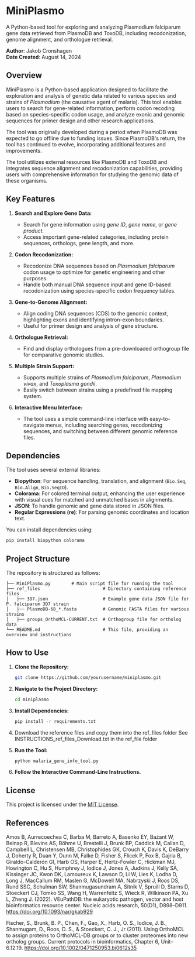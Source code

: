 
# MiniPlasmo

A Python-based tool for exploring and analyzing Plasmodium falciparum gene data retrieved from PlasmoDB and ToxoDB, including recodonization, genome alignment, and orthologue retrieval.

**Author**: Jakob Cronshagen  
**Date Created**: August 14, 2024

## Overview

MiniPlasmo is a Python-based application designed to facilitate the exploration and analysis of genetic data related to various species and strains of *Plasmodium* (the causative agent of malaria). This tool enables users to search for gene-related information, perform codon recoding based on species-specific codon usage, and analyze exonic and genomic sequences for primer design and other research applications.

The tool was originally developed during a period when PlasmoDB was expected to go offline due to funding issues. Since PlasmoDB's return, the tool has continued to evolve, incorporating additional features and improvements.

The tool utilizes external resources like PlasmoDB and ToxoDB and integrates sequence alignment and recodonization capabilities, providing users with comprehensive information for studying the genomic data of these organisms.

## Key Features

1. **Search and Explore Gene Data:**
   - Search for gene information using *gene ID*, *gene name*, or *gene product*.
   - Access important gene-related categories, including protein sequences, orthologs, gene length, and more.

2. **Codon Recodonization:**
   - Recodonize DNA sequences based on *Plasmodium falciparum* codon usage to optimize for genetic engineering and other purposes.
   - Handle both manual DNA sequence input and gene ID-based recodonization using species-specific codon frequency tables.

3. **Gene-to-Genome Alignment:**
   - Align coding DNA sequences (CDS) to the genomic context, highlighting exons and identifying intron-exon boundaries.
   - Useful for primer design and analysis of gene structure.

4. **Orthologue Retrieval:**
   - Find and display orthologues from a pre-downloaded orthogroup file for comparative genomic studies.

5. **Multiple Strain Support:**
   - Supports multiple strains of *Plasmodium falciparum*, *Plasmodium vivax*, and *Toxoplasma gondii*.
   - Easily switch between strains using a predefined file mapping system.

6. **Interactive Menu Interface:**
   - The tool uses a simple command-line interface with easy-to-navigate menus, including searching genes, recodonizing sequences, and switching between different genomic reference files.

## Dependencies

The tool uses several external libraries:

- **Biopython**: For sequence handling, translation, and alignment (`Bio.Seq`, `Bio.Align`, `Bio.SeqIO`).
- **Colorama**: For colored terminal output, enhancing the user experience with visual cues for matched and unmatched bases in alignments.
- **JSON**: To handle genomic and gene data stored in JSON files.
- **Regular Expressions (re)**: For parsing genomic coordinates and location text.

You can install dependencies using:
```bash
pip install biopython colorama
```

## Project Structure

The repository is structured as follows:

```
├── MiniPlasmo.py        # Main script file for running the tool
├── ref_files                        # Directory containing reference files
│   ├── 3D7.json                     # Example gene data JSON file for P. falciparum 3D7 strain
│   ├── PlasmoDB-68_*.fasta          # Genomic FASTA files for various strains
│   ├── groups_OrthoMCL-CURRENT.txt  # Orthogroup file for ortholog data
└── README.md                        # This file, providing an overview and instructions
```

## How to Use

1. **Clone the Repository:**
   ```bash
   git clone https://github.com/yourusername/miniplasmo.git
   ```

2. **Navigate to the Project Directory:**
   ```bash
   cd miniplasmo
   ```

3. **Install Dependencies:**
   ```bash
   pip install -r requirements.txt
   ```
4. Download the reference files and copy them into the ref_files folder
   See INSTRUCTIONS_ref_files_Download.txt in the ref_file folder
   
5. **Run the Tool:**
   ```bash
   python malaria_gene_info_tool.py
   ```

6. **Follow the Interactive Command-Line Instructions.**

## License

This project is licensed under the [MIT License](LICENSE).

## References

Amos B, Aurrecoechea C, Barba M, Barreto A, Basenko EY, Bażant W, Belnap R, Blevins AS, Böhme U, Brestelli J, Brunk BP, Caddick M, Callan D, Campbell L, Christensen MB, Christophides GK, Crouch K, Davis K, DeBarry J, Doherty R, Duan Y, Dunn M, Falke D, Fisher S, Flicek P, Fox B, Gajria B, Giraldo-Calderón GI, Harb OS, Harper E, Hertz-Fowler C, Hickman MJ, Howington C, Hu S, Humphrey J, Iodice J, Jones A, Judkins J, Kelly SA, Kissinger JC, Kwon DK, Lamoureux K, Lawson D, Li W, Lies K, Lodha D, Long J, MacCallum RM, Maslen G, McDowell MA, Nabrzyski J, Roos DS, Rund SSC, Schulman SW, Shanmugasundram A, Sitnik V, Spruill D, Starns D, Stoeckert CJ, Tomko SS, Wang H, Warrenfeltz S, Wieck R, Wilkinson PA, Xu L, Zheng J. (2022). VEuPathDB: the eukaryotic pathogen, vector and host bioinformatics resource center. Nucleic acids research, 50(D1), D898–D911. https://doi.org/10.1093/nar/gkab929

Fischer, S., Brunk, B. P., Chen, F., Gao, X., Harb, O. S., Iodice, J. B., Shanmugam, D., Roos, D. S., & Stoeckert, C. J., Jr (2011). Using OrthoMCL to assign proteins to OrthoMCL-DB groups or to cluster proteomes into new ortholog groups. Current protocols in bioinformatics, Chapter 6, Unit–6.12.19. https://doi.org/10.1002/0471250953.bi0612s35


